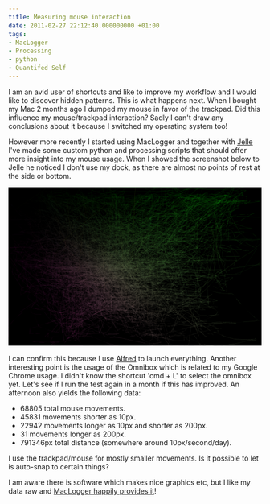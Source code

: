 ```yaml
---
title: Measuring mouse interaction
date: 2011-02-27 22:12:40.000000000 +01:00
tags:
- MacLogger
- Processing
- python
- Quantifed Self
---
```

I am an avid user of shortcuts and like to improve my workflow and I would like to discover hidden patterns. This is what happens next. When I bought my Mac 2 months ago I dumped my mouse in favor of the trackpad. Did this influence my mouse/trackpad interaction? Sadly I can't draw any conclusions about it because I switched my operating system too!

However more recently I started using MacLogger and together with [Jelle](http://gedachtes.van.jelleakkerman.nl/) I've made some custom python and processing scripts that should offer more insight into my mouse usage. When I showed the screenshot below to Jelle he noticed I don't use my dock, as there are almost no points of rest at the side or bottom.

![mouse patterns in processing](/img/background7-1024x640.png)

I can confirm this because I use [Alfred](http://www.alfredapp.com/) to launch everything. Another interesting point is the usage of the Omnibox which is related to my Google Chrome usage. I didn't know the shortcut 'cmd + L' to select the omnibox yet. Let's see if I run the test again in a month if this has improved. An afternoon also yields the following data:

*   68805 total mouse movements.
*   45831 movements shorter as 10px.
*   22942 movements longer as 10px and shorter as 200px.
*   31 movements longer as 200px.
*   791346px total distance (somewhere around 10px/second/day).

I use the trackpad/mouse for mostly smaller movements. Is it possible to let is auto-snap to certain things?

I am aware there is software which makes nice graphics etc, but I like my data raw and [MacLogger happily provides it](https://github.com/andrewschaaf/MacLogger)!